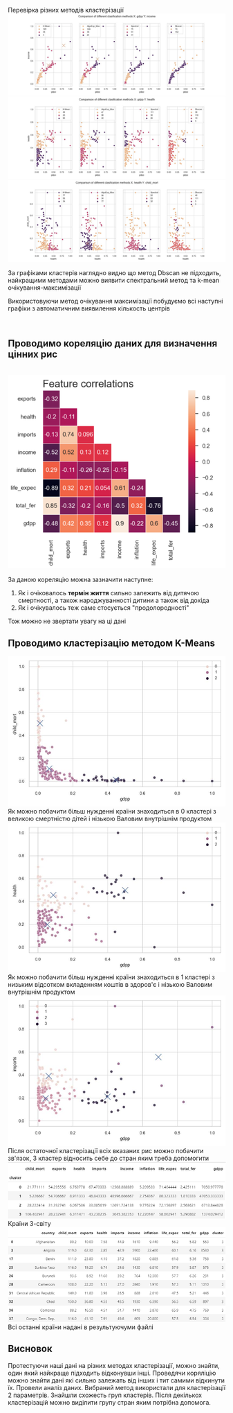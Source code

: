 <n2>Перевірка різних методів кластерізації</h2>
<img src="img/income clasification methods.jpg" alt="text">
<img src="img/health clasification methods.jpg" alt="text">
<img src="img/child_mort clasification methods.jpg" alt="text">
<p>За графіками кластерів наглядно видно що метод Dbscan не підходить, найкращими методами можно виявити спектральний метод та k-mean очікування-максимізації</p>
<p>Використовуючи метод очікування максимізації побудуємо всі наступні графіки з автоматичним виявилення кількость центрів</p>
<br>
<h2>Проводимо кореляцію даних для визначення цінних рис</h2>
<br>
<img src="img/feature_corr.png" alt="text">
<p>За даною кореляцію можна зазначити наступне:</p>
<ol>
  <li>Як і очіковалось <b>термін життя</b> сильно залежить від дитячою смертності, а також народжуванності дитини а також від дохіда</li>
  <li>Як і очікувалось теж саме стосується "продолородності"</li>
</ol>
Тож можно не звертати увагу на ці дані
<br>
<h2>Проводимо кластерізацію методом K-Means</h2>
<img src="img/gdpp_child_mort_clasification_features.jpg" alt="text">
Як можно побачити більш нужденні країни знаходиться в 0 кластері з великою смертністю дітей і нізькою Валовим внутрішнім продуктом
<img src="img/gdpp_health_clasification_features.jpg" alt="text">
Як можно побачити більш нужденні країни знаходиться в 1 кластері з низьким відсотком вкладенням коштів в здоров'є і нізькою Валовим внутрішнім продуктом
<img src="img/gdpp_imports_clasification_features.jpg" alt="text">
<br>
Після остаточної кластерізації всіх вказаних рис можно побачити зв'язок, 3 кластер відносить себе до стран яким треба допомогити
<img src="img/resulat_clustering.png" alt="text">
Країни 3-світу
<img src="img/urgent_need.png" alt="text">
Всі останні країни надані в результуючуми файлі
<h2>Висновок</h2>
<p>Протестуючи наші дані на різних методах кластерізації, можно знайти, один який найкраще підходить відконувши інші. Проведячи коряліцію можно знайти дані які сильно залежать від інших і тит самими відкинути їх. Провели аналіз даних. Вибраний метод використали для кластерізації 2 параметрів. Знайшли схожесть груп кластерів. Після декількох кластерізацій можно виділити групу стран яким потрібна допомога.</p>
